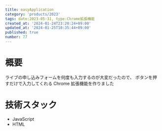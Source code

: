 ```yaml
---
title: easyApplication
category: 'products/2023'
tags: date:2023-05-31, type:Chrome拡張機能
created_at: '2024-01-24T23:20:24+09:00'
updated_at: '2024-01-25T10:35:44+09:00'
published: true
number: 77
---
```


# 概要
ライブの申し込みフォームを何度も入力するのが大変だったので、
ボタンを押すだけで入力してくれる Chrome 拡張機能を作りました

# 技術スタック
- JavaScript
- HTML


